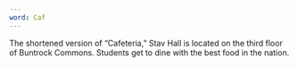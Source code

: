 ```yaml
---
word: Caf
---
```


The shortened version of “Cafeteria,” Stav Hall is located on the third floor of Buntrock Commons. Students get to dine with the best food in the nation.
